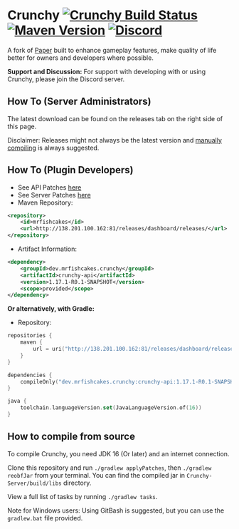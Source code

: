 Crunchy [![Crunchy Build Status](https://img.shields.io/github/workflow/status/MrFishCakes/Crunchy/Build%20Crunchy)](https://github.com/MrFishCakes/Crunchy/actions) [![Maven Version](https://img.shields.io/maven-metadata/v?metadataUrl=http%3A%2F%2F138.201.100.162%3A81%2Freleases%2Fdashboard%2Freleases%2Fdev%2Fmrfishcakes%2Fcrunchy%2Fcrunchy-api%2Fmaven-metadata.xml)](https://mrfishcakes.dev) [![Discord](https://img.shields.io/discord/891090110140022875.svg?label=&logo=discord&logoColor=ffffff&color=7389D8&labelColor=6A7EC2)](https://discord.gg/xkSa7Jj2Ak)
===========

A fork of [Paper](https://github.com/PaperMC/Paper/) built to enhance gameplay features, make quality of life better for owners and developers where possible.


**Support and Discussion:**
For support with developing with or using Crunchy, please join the Discord server.

How To (Server Administrators)
------
The latest download can be found on the releases tab on the right side of this page.

Disclaimer: Releases might not always be the latest version and [manually compiling](https://github.com/MrFishCakes/Crunchy#how-to-compile-from-source) is always suggested.

How To (Plugin Developers)
------
  * See API Patches [here](patches/api)
  * See Server Patches [here](patches/server)
  * Maven Repository:
```xml
<repository>
    <id>mrfishcakes</id>
    <url>http://138.201.100.162:81/releases/dashboard/releases/</url>
</repository>
```
* Artifact Information:
```xml
<dependency>
    <groupId>dev.mrfishcakes.crunchy</groupId>
    <artifactId>crunchy-api</artifactId>
    <version>1.17.1-R0.1-SNAPSHOT</version>
    <scope>provided</scope>
</dependency>
 ```

**Or alternatively, with Gradle:**

* Repository:
```kotlin
repositories {
    maven {
        url = uri("http://138.201.100.162:81/releases/dashboard/releases/")
    }
}

dependencies {
    compileOnly("dev.mrfishcakes.crunchy:crunchy-api:1.17.1-R0.1-SNAPSHOT")
}

java {
    toolchain.languageVersion.set(JavaLanguageVersion.of(16))
}
```
How to compile from source
------
To compile Crunchy, you need JDK 16 (Or later) and an internet connection.

Clone this repository and run `./gradlew applyPatches`, then `./gradlew reobfJar` from your terminal. You can find the compiled jar in `Crunchy-Server/build/libs` directory.

View a full list of tasks by running `./gradlew tasks`.

Note for Windows users: Using GitBash is suggested, but you can use the  `gradlew.bat` file provided.
